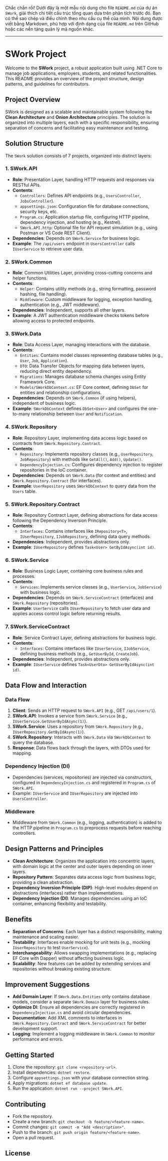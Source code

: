 Chắc chắn rồi! Dưới đây là một mẫu nội dung cho file `README.md` của dự án `SWork`, giải thích chi tiết cấu trúc tổng quan dựa trên phân tích trước đó. Bạn có thể sao chép và điều chỉnh theo nhu cầu cụ thể của mình. Nội dung được viết bằng Markdown, phù hợp với định dạng của file `README.md` trên GitHub hoặc các nền tảng quản lý mã nguồn khác.

---

# SWork Project

Welcome to the **SWork** project, a robust application built using .NET Core to manage job applications, employers, students, and related functionalities. This README provides an overview of the project structure, design patterns, and guidelines for contributors.

## Project Overview

SWork is designed as a scalable and maintainable system following the **Clean Architecture** and **Onion Architecture** principles. The solution is organized into multiple layers, each with a specific responsibility, ensuring separation of concerns and facilitating easy maintenance and testing.

## Solution Structure

The `SWork` solution consists of 7 projects, organized into distinct layers:

### 1. **SWork.API**
- **Role**: Presentation Layer, handling HTTP requests and responses via RESTful APIs.
- **Contents**:
  - `Controllers`: Defines API endpoints (e.g., `UsersController`, `JobsController`).
  - `appsettings.json`: Configuration file for database connections, security keys, etc.
  - `Program.cs`: Application startup file, configuring HTTP pipeline, dependency injection, and hosting (e.g., Kestrel).
  - `SWork.API.http`: Optional file for API request simulation (e.g., using Postman or VS Code REST Client).
- **Dependencies**: Depends on `SWork.Service` for business logic.
- **Example**: The `/api/users` endpoint in `UsersController` calls `IUserService` to retrieve user data.

### 2. **SWork.Common**
- **Role**: Common Utilities Layer, providing cross-cutting concerns and helper functions.
- **Contents**:
  - `Helper`: Contains utility methods (e.g., string formatting, password hashing, file handling).
  - `Middleware`: Custom middleware for logging, exception handling, authentication (e.g., JWT middleware).
- **Dependencies**: Independent, supports all other layers.
- **Example**: A JWT authentication middleware checks tokens before allowing access to protected endpoints.

### 3. **SWork.Data**
- **Role**: Data Access Layer, managing interactions with the database.
- **Contents**:
  - `Entities`: Contains model classes representing database tables (e.g., `User`, `Job`, `Application`).
  - `DTO`: Data Transfer Objects for mapping data between layers, reducing direct entity dependency.
  - `Migrations`: Manages database schema changes using Entity Framework Core.
  - `Models/SWorkDbContext.cs`: EF Core context, defining `DbSet` for entities and relationship configurations.
- **Dependencies**: Depends on `SWork.Common` (if using helpers), independent of business logic.
- **Example**: `SWorkDbContext` defines `DbSet<User>` and configures the one-to-many relationship between `User` and `Notification`.

### 4. **SWork.Repository**
- **Role**: Repository Layer, implementing data access logic based on contracts from `SWork.Repository.Contract`.
- **Contents**:
  - `Repository`: Implements repository classes (e.g., `UserRepository`, `JobRepository`) with methods like `GetAll()`, `Add()`, `Update()`.
  - `DependencyInjection.cs`: Configures dependency injection to register repositories in the IoC container.
- **Dependencies**: Depends on `SWork.Data` (for context and entities) and `SWork.Repository.Contract` (for interfaces).
- **Example**: `UserRepository` uses `SWorkDbContext` to query data from the `Users` table.

### 5. **SWork.Repository.Contract**
- **Role**: Repository Contract Layer, defining abstractions for data access following the Dependency Inversion Principle.
- **Contents**:
  - `Interfaces`: Contains interfaces like `IRepository<T>`, `IUserRepository`, `IJobRepository`, defining data query methods.
- **Dependencies**: Independent, provides abstractions only.
- **Example**: `IUserRepository` defines `Task<User> GetByIdAsync(int id)`.

### 6. **SWork.Service**
- **Role**: Business Logic Layer, containing core business rules and processes.
- **Contents**:
  - `Services`: Implements service classes (e.g., `UserService`, `JobService`) with business logic.
- **Dependencies**: Depends on `SWork.ServiceContract` (interfaces) and `SWork.Repository` (repositories).
- **Example**: `UserService` calls `IUserRepository` to fetch user data and applies access control logic before returning results.

### 7. **SWork.ServiceContract**
- **Role**: Service Contract Layer, defining abstractions for business logic.
- **Contents**:
  - `Interfaces`: Contains interfaces like `IUserService`, `IJobService`, defining business methods (e.g., `GetUserById`, `CreateJob`).
- **Dependencies**: Independent, provides abstractions only.
- **Example**: `IUserService` defines `Task<UserDto> GetUserByIdAsync(int id)`.

## Data Flow and Interaction

### Data Flow
1. **Client**: Sends an HTTP request to `SWork.API` (e.g., GET `/api/users/1`).
2. **SWork.API**: Invokes a service from `SWork.Service` (e.g., `IUserService.GetUserByIdAsync(1)`).
3. **SWork.Service**: Uses a repository from `SWork.Repository` (e.g., `IUserRepository.GetByIdAsync(1)`).
4. **SWork.Repository**: Interacts with `SWork.Data` via `SWorkDbContext` to query the database.
5. **Response**: Data flows back through the layers, with DTOs used for mapping.

### Dependency Injection (DI)
- Dependencies (services, repositories) are injected via constructors, configured in `DependencyInjection.cs` and registered in `Program.cs` of `SWork.API`.
- Example: `IUserService` and `IUserRepository` are injected into `UsersController`.

### Middleware
- Middleware from `SWork.Common` (e.g., logging, authentication) is added to the HTTP pipeline in `Program.cs` to preprocess requests before reaching controllers.

## Design Patterns and Principles
- **Clean Architecture**: Organizes the application into concentric layers, with domain logic at the center and outer layers depending on inner layers.
- **Repository Pattern**: Separates data access logic from business logic, providing a clean abstraction.
- **Dependency Inversion Principle (DIP)**: High-level modules depend on abstractions (interfaces) rather than implementations.
- **Dependency Injection (DI)**: Manages dependencies using an IoC container, enhancing flexibility and testability.

## Benefits
- **Separation of Concerns**: Each layer has a distinct responsibility, making maintenance and scaling easier.
- **Testability**: Interfaces enable mocking for unit tests (e.g., mocking `IUserRepository` to test `UserService`).
- **Interchangeability**: Allows swapping implementations (e.g., replacing EF Core with Dapper) without affecting business logic.
- **Scalability**: New features can be added by extending services and repositories without breaking existing structure.

## Improvement Suggestions
- **Add Domain Layer**: If `SWork.Data.Entities` only contains database models, consider a separate `SWork.Domain` layer for business rules.
- **Optimize DI**: Ensure all dependencies are correctly registered in `DependencyInjection.cs` and avoid circular dependencies.
- **Documentation**: Add XML comments to interfaces in `SWork.Repository.Contract` and `SWork.ServiceContract` for better development support.
- **Logging**: Implement a logging middleware in `SWork.Common` to monitor performance and errors.

## Getting Started
1. Clone the repository: `git clone <repository-url>`.
2. Install dependencies: `dotnet restore`.
3. Configure `appsettings.json` with your database connection string.
4. Apply migrations: `dotnet ef database update`.
5. Run the application: `dotnet run --project SWork.API`.

## Contributing
- Fork the repository.
- Create a new branch: `git checkout -b feature/<feature-name>`.
- Commit changes: `git commit -m "Add <description>"`.
- Push to the branch: `git push origin feature/<feature-name>`.
- Open a pull request.

## License

